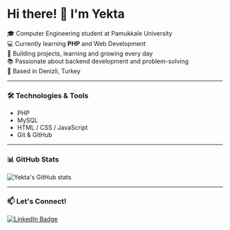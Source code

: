 # Hi there! 👋 I'm Yekta  

🎓 Computer Engineering student at Pamukkale University  
💻 Currently learning **PHP** and Web Development  
🚀 Building projects, learning and growing every day  
📚 Passionate about backend development and problem-solving  
📍 Based in Denizli, Turkey  

---

### 🛠️ Technologies & Tools  
- PHP  
- MySQL  
- HTML / CSS / JavaScript  
- Git & GitHub  

---

### 📊 GitHub Stats  
![Yekta's GitHub stats](https://github-readme-stats.vercel.app/api?username=yysimsek&show_icons=true&theme=radical)  

---

### 📫 Let's Connect!  
[![LinkedIn Badge](https://img.shields.io/badge/-Yekta%20Yildirim%20Simsek-blue?style=flat-square&logo=Linkedin&logoColor=white&link=https://www.linkedin.com/in/yekta-yildirim-simsek/)](https://www.linkedin.com/in/yekta-yildirim-simsek/)

